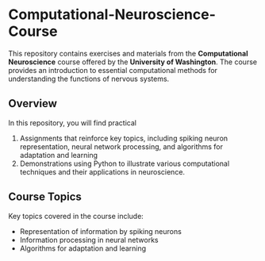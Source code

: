 # Computational-Neuroscience-Course

This repository contains exercises and materials from the **Computational Neuroscience** course offered by the **University of Washington**. The course provides an introduction to essential computational methods for understanding the functions of nervous systems.

## Overview

In this repository, you will find practical
1. Assignments that reinforce key topics, including spiking neuron representation, neural network processing, and algorithms for adaptation and learning
2. Demonstrations using Python to illustrate various computational techniques and their applications in neuroscience.

## Course Topics

Key topics covered in the course include:

- Representation of information by spiking neurons
- Information processing in neural networks
- Algorithms for adaptation and learning



